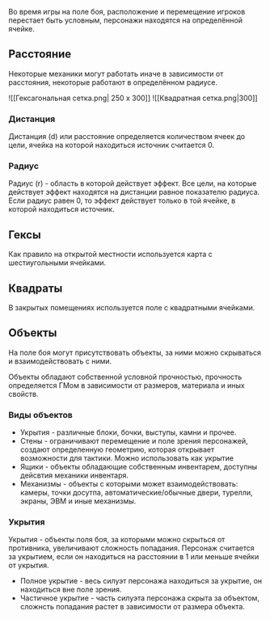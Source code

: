 Во время игры на поле боя, расположение и перемещение игроков перестает быть условным, персонажи находятся на определённой ячейке.


## Расстояние

Некоторые механики могут работать иначе в зависимости от расстояния, некоторые работают в определённом радиусе.

![[Гексагональная сетка.png| 250 x 300]] ![[Квадратная сетка.png|300]]


### Дистанция

Дистанция (d) или расстояние определяется количеством ячеек до цели, ячейка на которой находиться источник считается 0. 

### Радиус

Радиус (r) - область в которой действует эффект. Все цели, на которые действует эффект находятся на дистанции равное показателю радиуса. Если радиус равен 0, то эффект действует только в той ячейке, в которой находиться источник.


## Гексы

Как правило на открытой местности используется карта с шестиугольными ячейками. 

## Квадраты

В закрытых помещениях используется поле с квадратными ячейками.


## Объекты

На поле боя могут присутствовать объекты, за ними можно скрываться и взаимодействовать с ними.

Объекты обладают собственной условной прочностью, прочность определяется ГМом в зависимости от размеров, материала и иных свойств.

### Виды объектов

- Укрытия - различные блоки, бочки, выступы, камни и прочее. 
- Стены - ограничивают перемещение и поле зрения персонажей, создают определенную геометрию, которая открывает возможности для тактики. Можно использовать как укрытие
- Ящики - объекты обладающие собственным инвентарем, доступны дейсвтия механики инвентаря.
- Механизмы - объекты с которыми может взаимодействовать: камеры, точки досутпа, автоматические/обычные двери, турелли, экраны, ЭВМ и иные механизмы.

### Укрытия

Укрытия - объекты поля боя, за которыми можно скрыться от противника, увеличивают сложность попадания. Персонаж считается за укрытием, если он находиться на расстоянии в 1 или меньше ячейки от укрытия.

- Полное укрытие - весь силуэт персонажа находиться за укрытие, он находиться вне поле зрения.
- Частичное укрытие - часть силуэта персонажа скрыта за объектом, сложнсть попадания растет в зависимости от размера объекта.

